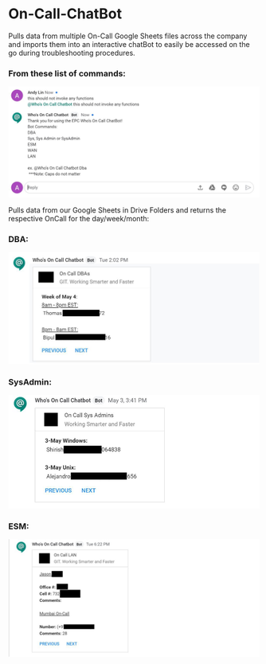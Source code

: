 # On-Call-ChatBot
Pulls data from multiple On-Call Google Sheets files across the company and imports them into an interactive chatBot to easily be accessed on the go during troubleshooting procedures.

### From these list of commands:

![Commands](https://github.com/AndyLin8/On-Call-ChatBot/blob/master/screenshots/OnCall%20Commands.JPG)

Pulls data from our Google Sheets in Drive Folders and returns the respective OnCall for the day/week/month:

### DBA:
![DBA](https://github.com/AndyLin8/On-Call-ChatBot/blob/master/screenshots/On%20Call%20DBA.png)


### SysAdmin:
![sysAdmin](https://github.com/AndyLin8/On-Call-ChatBot/blob/master/screenshots/On%20Call%20SysAdmin.png)

### ESM:
![ESM](https://github.com/AndyLin8/On-Call-ChatBot/blob/master/screenshots/On%20Call%20ESM.png)


